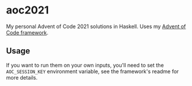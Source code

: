 # aoc2021
My personal Advent of Code 2021 solutions in Haskell. Uses my [Advent of Code
framework](https://github.com/pnotequalnp/advent-of-code).

## Usage
If you want to run them on your own inputs, you'll need to set the `AOC_SESSION_KEY` environment
variable, see the framework's readme for more details.
